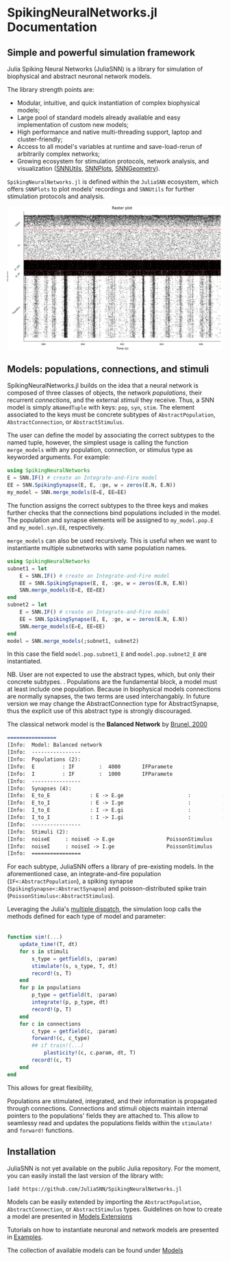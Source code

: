 # SpikingNeuralNetworks.jl Documentation


## Simple and powerful simulation framework

Julia Spiking Neural Networks (JuliaSNN) is a library for simulation of biophysical and abstract neuronal network models. 

The library strength points are:
 - Modular, intuitive, and quick instantiation of complex biophysical models;
 - Large pool of standard models already available and easy implementation of custom new models;
 - High performance and native multi-threading support, laptop and cluster-friendly;
 - Access to all model's variables at runtime and save-load-rerun of arbitrarily complex networks;
 - Growing ecosystem for stimulation protocols, network analysis, and visualization ([SNNUtils](https://github.com/JuliaSNN/SNNUtils), [SNNPlots](https://github.com/JuliaSNN/SNNPlots), [SNNGeometry](https://github.com/JuliaSNN/SNNGeometry)).

`SpikingNeuralNetworks.jl` is defined within the `JuliaSNN` ecosystem, which offers `SNNPlots` to plot models' recordings and `SNNUtils` for further stimulation protocols and analysis.

![A raster plot of a spiking neural network](assets/spiking.png)

## Models: populations, connections, and stimuli

SpikingNeuralNetworks.jl builds on the idea that a neural network is composed of three classes of objects, the network _populations_, their recurrent _connections_, and the external _stimuli_ they receive. Thus, a SNN model is simply a`NamedTuple` with keys: `pop`, `syn`, `stim`. The element associated to the keys must be concrete subtypes of `AbstractPopulation`, `AbstractConnection`, or `AbstractStimulus`. 

The user can define the model by associating the correct subtypes to the named tuple, however, the simplest usage is calling the function `merge_models` with any population, connection, or stimulus type as keyworded arguments. For example:

```julia
using SpikingNeuralNetworks
E = SNN.IF() # create an Integrate-and-Fire model
EE = SNN.SpikingSynapse(E, E, :ge, w = zeros(E.N, E.N))
my_model = SNN.merge_models(E=E, EE=EE)
```

The function assigns the correct subtypes to the three keys and makes further checks that the connections bind populations included in the model. 
The population and synapse elements will be assigned to `my_model.pop.E` and `my_model.syn.EE`, respectively.

`merge_models` can also be used recursively. This is useful when we want to instantiante multiple subnetworks with same population names.

```julia
using SpikingNeuralNetworks
subnet1 = let
    E = SNN.IF() # create an Integrate-and-Fire model
    EE = SNN.SpikingSynapse(E, E, :ge, w = zeros(E.N, E.N))
    SNN.merge_models(E=E, EE=EE)
end
subnet2 = let
    E = SNN.IF() # create an Integrate-and-Fire model
    EE = SNN.SpikingSynapse(E, E, :ge, w = zeros(E.N, E.N))
    SNN.merge_models(E=E, EE=EE)
end
model = SNN.merge_models(;subnet1, subnet2)
```
In this case the field `model.pop.subnet1_E` and `model.pop.subnet2_E` are instantiated.


NB.
User are not expected to use the abstract types, which, but only their concrete subtypes.  . Populations are the fundamental block, a model must at least include one population.
Because in biophysical models connections are normally synapses, the two terms are used interchangably. In future version we may change the AbstractConnection type for AbstractSynapse, thus the explicit use of this abstract type is strongly discouraged.




The classical network model is the __Balanced Network__ by [Brunel, 2000](https://link.springer.com/article/10.1023/A:1008925309027)



```md
================
[Info:  Model: Balanced network
[Info:  ----------------
[Info:  Populations (2):
[Info:  E         : IF        :  4000       IFParamete
[Info:  I         : IF        :  1000       IFParamete
[Info:  ----------------
[Info:  Synapses (4): 
[Info:  E_to_E             : E -> E.ge                     :          : NoLTP      : NoSTP     
[Info:  E_to_I             : E -> I.ge                     :          : NoLTP      : NoSTP     
[Info:  I_to_E             : I -> E.gi                     :          : NoLTP      : NoSTP     
[Info:  I_to_I             : I -> I.gi                     :          : NoLTP      : NoSTP     
[Info:  ----------------
[Info:  Stimuli (2):
[Info:  noiseE     : noiseE -> E.ge                 PoissonStimulus
[Info:  noiseI     : noiseI -> I.ge                 PoissonStimulus
[Info:  ================
```

For each subtype, JuliaSNN offers a library of pre-existing models. In the aforementioned case, an integrate-and-fire population (`IF<:AbstractPopulation`), a spiking synapse (`SpikingSynapse<:AbstractSynapse`) and poisson-distributed spike train (`PoissonStimulus<:AbstractStimulus`).

Leveraging the Julia's [multiple dispatch](https://docs.julialang.org/en/v1/manual/methods/#Methods), the simulation loop calls the methods defined for each type of model and parameter:

```julia

function sim!(...)
    update_time!(T, dt)
    for s in stimuli
        s_type = getfield(s, :param)
        stimulate!(s, s_type, T, dt)
        record!(s, T)
    end
    for p in populations
        p_type = getfield(t, :param)
        integrate!(p, p_type, dt)
        record!(p, T)
    end
    for c in connections
        c_type = getfield(c, :param)
        forward!(c, c_type)
        ## if train!(...) 
            plasticity!(c, c.param, dt, T)
        record!(c, T)
    end
end
```

This allows for great flexibility, 

Populations are stimulated, integrated, and their information is propagated through connections. 
Connections and stimuli objects maintain internal pointers to the populations' fields they are attached to. This allow to seamlessy read and updates the populations fields within the `stimulate!` and `forward!` functions.



## Installation

JuliaSNN is not yet available on the public Julia repository. For the moment, you can easily install the last version of the library with:

```
]add https://github.com/JuliaSNN/SpikingNeuralNetworks.jl
```

Models can be easily extended by importing the `AbstractPopulation`, `AbstractConnection`, or `AbstractStimulus` types. Guidelines on how to create a model are presented in [Models Extensions ](@ref)

Tutorials on how to instantiate neuronal and network models are presented in [Examples](@ref). 

The collection of available models can be found under [Models](@ref)





